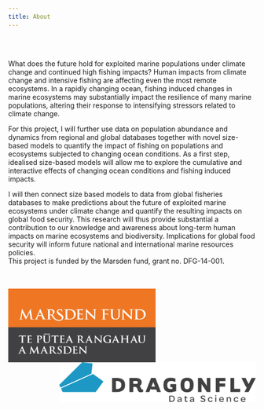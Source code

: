```yaml
---
title: About
---
```

<br> <br>

What does the future hold for exploited marine populations under climate change and continued high fishing impacts? Human impacts from climate change and intensive fishing are affecting even the most remote ecosystems. In a rapidly changing ocean, fishing induced changes in marine ecosystems may substantially impact the resilience of many marine populations, altering their response to intensifying stressors related to climate change. 
<br> 

For this project, I will further use data on population abundance and dynamics from regional and global databases together with novel size-based models to quantify the impact of fishing on populations and ecosystems subjected to changing ocean conditions. As a first step, idealised size-based models will allow me to explore the cumulative and interactive effects of changing ocean conditions and fishing induced impacts. 
<br> 

I will then connect size based models to data from global fisheries databases to make predictions about the future of exploited marine ecosystems under climate change and quantify the resulting impacts on global food security. This research will thus provide substantial a contribution to our knowledge and awareness about long-term human impacts on marine ecosystems and biodiversity. Implications for global food security will inform future national and international marine resources policies.
<br>
This project is funded by the Marsden fund, grant no. DFG-14-001.
<br><br><br>

<img style="float: left;" src="images/Marsden.jpg" width="300" height="150" />

<img style="float: right;" src="images/dragonfly-logo-rgb.png" width="400" height="81" />
